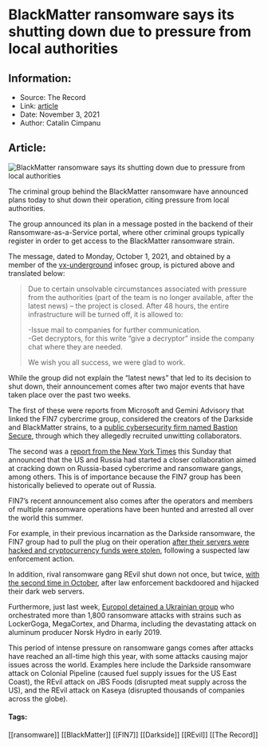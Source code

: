 # BlackMatter ransomware says its shutting down due to pressure from local authorities
### 

## Information:
+ Source: The Record
+ Link: [article](https://therecord.media/blackmatter-ransomware-says-its-shutting-down-due-to-pressure-from-local-authorities/)
+ Date: November 3, 2021
+ Author: Catalin Cimpanu


## Article:
![BlackMatter ransomware says its shutting down due to pressure from local authorities](https://therecord.media/wp-content/uploads/2021/11/BlackMatter-shutdown-message.jpg)

The criminal group behind the BlackMatter ransomware have announced plans today to shut down their operation, citing pressure from local authorities.


The group announced its plan in a message posted in the backend of their Ransomware-as-a-Service portal, where other criminal groups typically register in order to get access to the BlackMatter ransomware strain.


The message, dated to Monday, October 1, 2021, and obtained by a member of the [vx-underground](https://twitter.com/vxunderground/status/1455750066560544769) infosec group, is pictured above and translated below:



> Due to certain unsolvable circumstances associated with pressure from the authorities (part of the team is no longer available, after the latest news) – the project is closed. After 48 hours, the entire infrastructure will be turned off, it is allowed to:  
>   
> -Issue mail to companies for further communication.  
> -Get decryptors, for this write “give a decryptor” inside the company chat where they are needed.  
>   
> We wish you all success, we were glad to work. 
> 
> 


While the group did not explain the “latest news” that led to its decision to shut down, their announcement comes after two major events that have taken place over the past two weeks.


The first of these were reports from Microsoft and Gemini Advisory that linked the FIN7 cybercrime group, considered the creators of the Darkside and BlackMatter strains, to a [public cybersecurity firm named Bastion Secure](https://therecord.media/cybercrime-gang-sets-up-fake-company-to-hire-security-experts-to-aid-in-ransomware-attacks/), through which they allegedly recruited unwitting collaborators.


The second was a [report from the New York Times](https://www.nytimes.com/2021/10/31/world/europe/biden-putin-russia-united-states.html) this Sunday that announced that the US and Russia had started a closer collaboration aimed at cracking down on Russia-based cybercrime and ransomware gangs, among others. This is of importance because the FIN7 group has been historically believed to operate out of Russia.


FIN7’s recent announcement also comes after the operators and members of multiple ransomware operations have been hunted and arrested all over the world this summer.


For example, in their previous incarnation as the Darkside ransomware, the FIN7 group had to pull the plug on their operation [after their servers were hacked and cryptocurrency funds were stolen](https://therecord.media/darkside-ransomware-gang-says-it-lost-control-of-its-servers-money-a-day-after-biden-threat/), following a suspected law enforcement action.


In addition, rival ransomware gang REvil shut down not once, but twice, [with the second time in October](https://therecord.media/revil-gang-shuts-down-for-the-second-time-after-its-tor-servers-were-hacked/), after law enforcement backdoored and hijacked their dark web servers.


Furthermore, just last week, [Europol detained a Ukrainian group](https://therecord.media/europol-detains-suspects-behind-lockergoga-megacortex-and-dharma-ransomware-attacks/) who orchestrated more than 1,800 ransomware attacks with strains such as LockerGoga, MegaCortex, and Dharma, including the devastating attack on aluminum producer Norsk Hydro in early 2019.


This period of intense pressure on ransomware gangs comes after attacks have reached an all-time high this year, with some attacks causing major issues across the world. Examples here include the Darkside ransomware attack on Colonial Pipeline (caused fuel supply issues for the US East Coast), the REvil attack on JBS Foods (disrupted meat supply across the US), and the REvil attack on Kaseya (disrupted thousands of companies across the globe).








#### Tags:
[[ransomware]] [[BlackMatter]] [[FIN7]] [[Darkside]] [[REvil]] [[The Record]]
